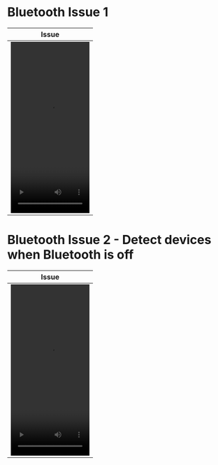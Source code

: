 # Bluetooth Issue 1
| Issue |
| ------------- |
| <video src="https://github.com/juniorsaraviao/BluetoothSample/assets/43689290/2c2c6a8d-da8d-4638-bd95-e0772680d4a3" width=180 height=392> |

# Bluetooth Issue 2 - Detect devices when Bluetooth is off
| Issue |
| ------------- |
| <video src="https://github.com/juniorsaraviao/BluetoothSample/assets/43689290/d85523df-8cc6-4298-9da1-ba0db0b41e61" width=180 height=392> |
